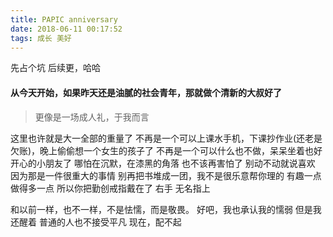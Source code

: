 ```yaml
---
title: PAPIC anniversary
date: 2018-06-11 00:17:52
tags: 成长 美好
---
```

先占个坑
后续更，哈哈

#### 从今天开始，如果昨天还是油腻的社会青年，那就做个清新的大叔好了
> 更像是一场成人礼，于我而言

这里也许就是大一全部的重量了
不再是一个可以上课水手机，下课抄作业(还老是欠账)，晚上偷偷想一个女生的孩子了
不再是一个可以什么也不做，呆呆坐着也好开心的小朋友了
哪怕在沉默，在漆黑的角落
也不该再害怕了
别动不动就说喜欢
因为那是一件很重大的事情
别再把书堆成一团，我不是很乐意帮你理的
有趣一点
做得多一点
所以你把勤创戒指戴在了
右手
无名指上

和以前一样，也不一样，不是怯懦，而是敬畏。
好吧，我也承认我的懦弱
但是我还醒着
普通的人也不接受平凡
现在，配不起
